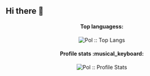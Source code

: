 ## Hi there 👋

<h4 align="center">Top languagess:</h4>

<p align="center"><img src="https://github-readme-stats.vercel.app/api/top-langs/?username=Kure2323&langs_count=10&theme=jolly&layout=compact" alt="Pol :: Top Langs" /></p>

<h4 align="center">Profile stats :musical_keyboard:</h4>

<p align="center"><img src="https://github-readme-stats.vercel.app/api?username=Kure2323&show_icons=true&theme=jolly" alt="Pol :: Profile Stats" /></p>


<!--
**Kure2323/Kure2323** is a ✨ _special_ ✨ repository because its `README.md` (this file) appears on your GitHub profile.

Here are some ideas to get you started:

- 🔭 I’m currently working on ...
- 🌱 I’m currently learning ...
- 👯 I’m looking to collaborate on ...
- 🤔 I’m looking for help with ...
- 💬 Ask me about ...
- 📫 How to reach me: ...
- 😄 Pronouns: ...
- ⚡ Fun fact: ...
-->
